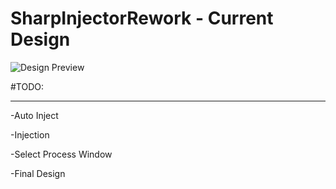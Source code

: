# SharpInjectorRework - Current Design

![Design Preview](https://i.imgur.com/NDDPpMq.png)

#TODO:
________

-Auto Inject

-Injection

-Select Process Window

-Final Design
